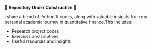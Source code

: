 🚧 **Repository Under Construction** 🚧

I share a blend of Python/R codes, along with valuable insights from my personal academic journey in quantitative finance.This includes:

* Research project codes
* Exercises and solutions
* Useful resources and insights

